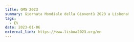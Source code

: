 ```yaml
---
title: GMG 2023
summary: Giornata Mondiale della Gioventù 2023 a Lisbona!
tags:
  - EV
date: 2023-01-06
external_link: https://www.lisboa2023.org/en
---
```

